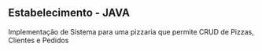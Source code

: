 ## Estabelecimento - JAVA

Implementação de Sistema para uma pizzaria que permite CRUD de Pizzas, Clientes e Pedidos
